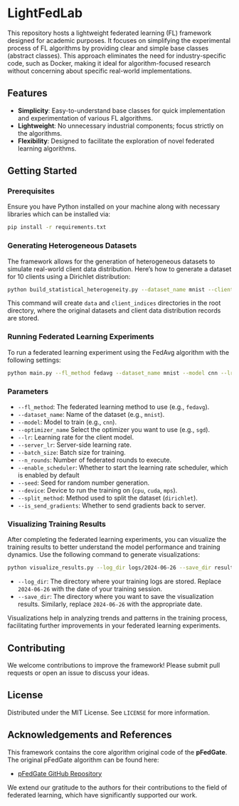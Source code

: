 
# LightFedLab

This repository hosts a lightweight federated learning (FL) framework designed for academic purposes. It focuses on simplifying the experimental process of FL algorithms by providing clear and simple base classes (abstract classes). This approach eliminates the need for industry-specific code, such as Docker, making it ideal for algorithm-focused research without concerning about specific real-world implementations.

## Features

- **Simplicity**: Easy-to-understand base classes for quick implementation and experimentation of various FL algorithms.
- **Lightweight**: No unnecessary industrial components; focus strictly on the algorithms.
- **Flexibility**: Designed to facilitate the exploration of novel federated learning algorithms.

## Getting Started

### Prerequisites

Ensure you have Python installed on your machine along with necessary libraries which can be installed via:

```bash
pip install -r requirements.txt
```

### Generating Heterogeneous Datasets

The framework allows for the generation of heterogeneous datasets to simulate real-world client data distribution. Here’s how to generate a dataset for 10 clients using a Dirichlet distribution:

```bash
python build_statistical_heterogeneity.py --dataset_name mnist --clients_num 10 --split_method dirichlet --seed 42 --alpha 0.1 --dataset_indexes_dir client_indices
```

This command will create `data` and `client_indices` directories in the root directory, where the original datasets and client data distribution records are stored.

### Running Federated Learning Experiments

To run a federated learning experiment using the FedAvg algorithm with the following settings:

```bash
python main.py --fl_method fedavg --dataset_name mnist --model cnn --lr 1e-4 --server_lr 0.0005 --batch_size 16 --n_rounds 10 --seed 42 --device cpu --split_method dirichlet --is_send_gradients True
```

### Parameters

- `--fl_method`: The federated learning method to use (e.g., `fedavg`).
- `--dataset_name`: Name of the dataset (e.g., `mnist`).
- `--model`: Model to train (e.g., `cnn`).
- `--optimizer_name` Select the optimizer you want to use (e.g., `sgd`).
- `--lr`: Learning rate for the client model.
- `--server_lr`: Server-side learning rate.
- `--batch_size`: Batch size for training.
- `--n_rounds`: Number of federated rounds to execute.
- `--enable_scheduler`: Whether to start the learning rate scheduler, which is enabled by default
- `--seed`: Seed for random number generation.
- `--device`: Device to run the training on (`cpu`, `cuda`, `mps`).
- `--split_method`: Method used to split the dataset (`dirichlet`).
- `--is_send_gradients`: Whether to send gradients back to server.


### Visualizing Training Results

After completing the federated learning experiments, you can visualize the training results to better understand the model performance and training dynamics. Use the following command to generate visualizations:

```bash
python visualize_results.py --log_dir logs/2024-06-26 --save_dir result_image/2024-06-26
```

- `--log_dir`: The directory where your training logs are stored. Replace `2024-06-26` with the date of your training session.
- `--save_dir`: The directory where you want to save the visualization results. Similarly, replace `2024-06-26` with the appropriate date.

Visualizations help in analyzing trends and patterns in the training process, facilitating further improvements in your federated learning experiments.

## Contributing

We welcome contributions to improve the framework! Please submit pull requests or open an issue to discuss your ideas.

## License

Distributed under the MIT License. See `LICENSE` for more information.

## Acknowledgements and References

This framework contains the core algorithm original code of the **pFedGate**. The original pFedGate algorithm can be found here:

- [pFedGate GitHub Repository](https://github.com/yxdyc/pFedGate)

We extend our gratitude to the authors for their contributions to the field of federated learning, which have significantly supported our work.
